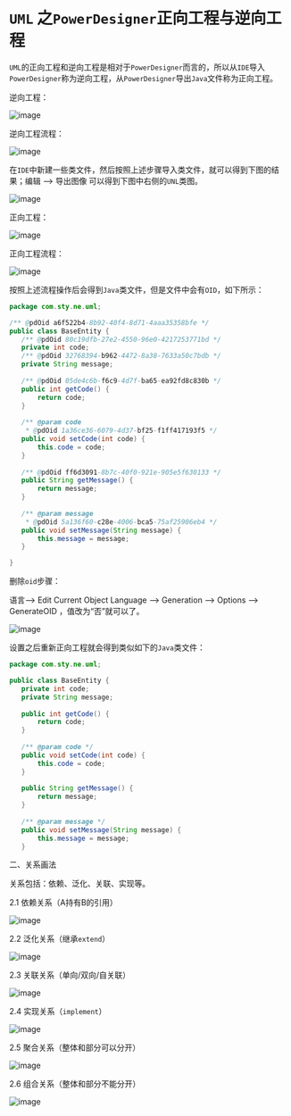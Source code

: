 # `UML` 之`PowerDesigner`正向工程与逆向工程

`UML`的正向工程和逆向工程是相对于`PowerDesigner`而言的，所以从`IDE`导入`PowerDesigner`称为逆向工程，从`PowerDesigner`导出`Java`文件称为正向工程。

逆向工程：

![image](https://github.com/tianyalu/NeUml/raw/master/show/reverse_project.png)

逆向工程流程：

![image](https://github.com/tianyalu/NeUml/raw/master/show/reverse_process.png)

在`IDE`中新建一些类文件，然后按照上述步骤导入类文件，就可以得到下图的结果；编辑 --> 导出图像 可以得到下图中右侧的`UNL`类图。

![image](https://github.com/tianyalu/NeUml/raw/master/show/uml_object.png)

正向工程：

![image](https://github.com/tianyalu/NeUml/raw/master/show/forward_project.png)

正向工程流程：

![image](https://github.com/tianyalu/NeUml/raw/master/show/forward_process.png)

按照上述流程操作后会得到`Java`类文件，但是文件中会有`OID`，如下所示：

```java
package com.sty.ne.uml;

/** @pdOid a6f522b4-8b92-40f4-8d71-4aaa35358bfe */
public class BaseEntity {
   /** @pdOid 80c19dfb-27e2-4550-96e0-4217253771bd */
   private int code;
   /** @pdOid 32768394-b962-4472-8a38-7633a50c7bdb */
   private String message;
   
   /** @pdOid 05de4c6b-f6c9-4d7f-ba65-ea92fd8c830b */
   public int getCode() {
       return code;
   }
   
   /** @param code
    * @pdOid 1a36ce36-6079-4d37-bf25-f1ff417193f5 */
   public void setCode(int code) {
       this.code = code;
   }
   
   /** @pdOid ff6d3091-8b7c-40f0-921e-905e5f630133 */
   public String getMessage() {
       return message;
   }
   
   /** @param message
    * @pdOid 5a136f60-c28e-4006-bca5-75af25906eb4 */
   public void setMessage(String message) {
       this.message = message;
   }

}
```



删除`oid`步骤：

语言--> Edit Current Object Language --> Generation --> Options --> GenerateOID ，值改为“否”就可以了。

![image](https://github.com/tianyalu/NeUml/raw/master/show/delete_oid.png)

设置之后重新正向工程就会得到类似如下的`Java`类文件：

```java
package com.sty.ne.uml;

public class BaseEntity {
   private int code;
   private String message;
   
   public int getCode() {
       return code;
   }
   
   /** @param code */
   public void setCode(int code) {
       this.code = code;
   }
   
   public String getMessage() {
       return message;
   }
   
   /** @param message */
   public void setMessage(String message) {
       this.message = message;
   }

```

二、关系画法

关系包括：依赖、泛化、关联、实现等。

2.1 依赖关系（A持有B的引用）

![image](https://github.com/tianyalu/NeUml/raw/master/show/dependence.png)



2.2 泛化关系（继承`extend`）

![image](https://github.com/tianyalu/NeUml/raw/master/show/generalization.png)



2.3 关联关系（单向/双向/自关联）

![image](https://github.com/tianyalu/NeUml/raw/master/show/association.png)

2.4 实现关系（`implement`）

![image](https://github.com/tianyalu/NeUml/raw/master/show/realization.png)



2.5 聚合关系（整体和部分可以分开）

![image](https://github.com/tianyalu/NeUml/raw/master/show/aggregation.png)



2.6 组合关系（整体和部分不能分开）

![image](https://github.com/tianyalu/NeUml/raw/master/show/composition.png)